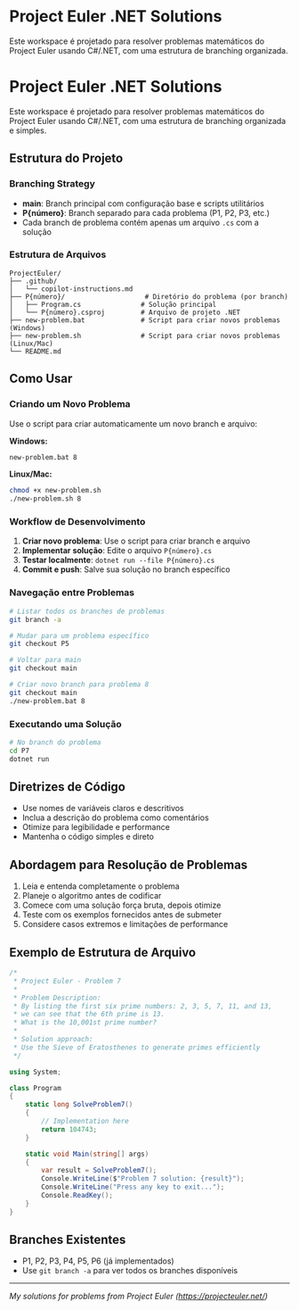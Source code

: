 # Project Euler .NET Solutions

Este workspace é projetado para resolver problemas matemáticos do Project Euler usando C#/.NET, com uma estrutura de branching organizada.

# Project Euler .NET Solutions

Este workspace é projetado para resolver problemas matemáticos do Project Euler usando C#/.NET, com uma estrutura de branching organizada e simples.

## Estrutura do Projeto

### Branching Strategy
- **main**: Branch principal com configuração base e scripts utilitários
- **P{número}**: Branch separado para cada problema (P1, P2, P3, etc.)
- Cada branch de problema contém apenas um arquivo `.cs` com a solução

### Estrutura de Arquivos
```
ProjectEuler/
├── .github/
│   └── copilot-instructions.md
├── P{número}/                    # Diretório do problema (por branch)
│   ├── Program.cs               # Solução principal
│   └── P{número}.csproj         # Arquivo de projeto .NET
├── new-problem.bat              # Script para criar novos problemas (Windows)
├── new-problem.sh               # Script para criar novos problemas (Linux/Mac)
└── README.md
```

## Como Usar

### Criando um Novo Problema
Use o script para criar automaticamente um novo branch e arquivo:

**Windows:**
```bash
new-problem.bat 8
```

**Linux/Mac:**
```bash
chmod +x new-problem.sh
./new-problem.sh 8
```

### Workflow de Desenvolvimento
1. **Criar novo problema**: Use o script para criar branch e arquivo
2. **Implementar solução**: Edite o arquivo `P{número}.cs`
3. **Testar localmente**: `dotnet run --file P{número}.cs`
4. **Commit e push**: Salve sua solução no branch específico

### Navegação entre Problemas
```bash
# Listar todos os branches de problemas
git branch -a

# Mudar para um problema específico
git checkout P5

# Voltar para main
git checkout main

# Criar novo branch para problema 8
git checkout main
./new-problem.bat 8
```

### Executando uma Solução
```bash
# No branch do problema
cd P7
dotnet run
```

## Diretrizes de Código
- Use nomes de variáveis claros e descritivos
- Inclua a descrição do problema como comentários
- Otimize para legibilidade e performance
- Mantenha o código simples e direto

## Abordagem para Resolução de Problemas
1. Leia e entenda completamente o problema
2. Planeje o algoritmo antes de codificar
3. Comece com uma solução força bruta, depois otimize
4. Teste com os exemplos fornecidos antes de submeter
5. Considere casos extremos e limitações de performance

## Exemplo de Estrutura de Arquivo
```csharp
/*
 * Project Euler - Problem 7
 * 
 * Problem Description:
 * By listing the first six prime numbers: 2, 3, 5, 7, 11, and 13, 
 * we can see that the 6th prime is 13.
 * What is the 10,001st prime number?
 * 
 * Solution approach:
 * Use the Sieve of Eratosthenes to generate primes efficiently
 */

using System;

class Program
{
    static long SolveProblem7()
    {
        // Implementation here
        return 104743;
    }

    static void Main(string[] args)
    {
        var result = SolveProblem7();
        Console.WriteLine($"Problem 7 solution: {result}");
        Console.WriteLine("Press any key to exit...");
        Console.ReadKey();
    }
}
```

## Branches Existentes
- P1, P2, P3, P4, P5, P6 (já implementados)
- Use `git branch -a` para ver todos os branches disponíveis

---
*My solutions for problems from Project Euler (https://projecteuler.net/)*
